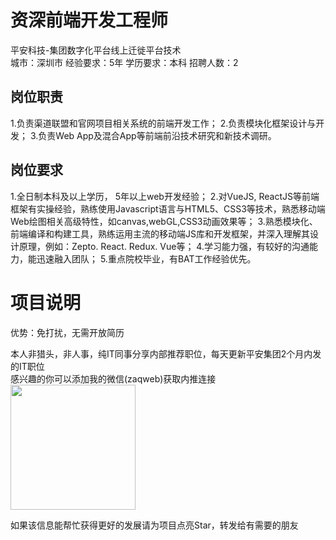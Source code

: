 # 资深前端开发工程师
平安科技-集团数字化平台线上迁徙平台技术  
城市：深圳市 经验要求：5年 学历要求：本科  招聘人数：2

## 岗位职责
1.负责渠道联盟和官网项目相关系统的前端开发工作；
 2.负责模块化框架设计与开发；
 3.负责Web App及混合App等前端前沿技术研究和新技术调研。

## 岗位要求
1.全日制本科及以上学历， 5年以上web开发经验；
 2.对VueJS, ReactJS等前端框架有实操经验，熟练使用Javascript语言与HTML5、CSS3等技术，熟悉移动端Web绘图相关高级特性，如canvas,webGL,CSS3动画效果等；
 3.熟悉模块化、前端编译和构建工具，熟练运用主流的移动端JS库和开发框架，并深入理解其设计原理，例如：Zepto. React. Redux. Vue等；
 4.学习能力强，有较好的沟通能力，能迅速融入团队；
 5.重点院校毕业，有BAT工作经验优先。

# 项目说明

优势：免打扰，无需开放简历

本人非猎头，非人事，纯IT同事分享内部推荐职位，每天更新平安集团2个月内发的IT职位  
感兴趣的你可以添加我的微信(zaqweb)获取内推连接  
<img src="https://github.com/zaqweb/PA-IT-JOBS/blob/master/WechatICode.jpeg"  height="200" width="200">

如果该信息能帮忙获得更好的发展请为项目点亮Star，转发给有需要的朋友




